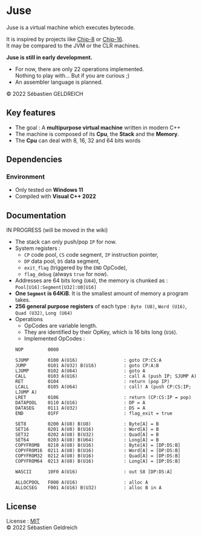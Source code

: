 # Juse

Juse is a virtual machine which executes bytecode.

It is inspired by projects like [Chip-8](https://en.wikipedia.org/wiki/CHIP-8) or [Chip-16](https://github.com/chip16/chip16).  
It may be compared to the JVM or the CLR machines.  

**Juse is still in early development.**
- For now, there are only 22 operations implemented.  
  Nothing to play with... But if you are curious ;)
- An assembler language is planned.

&copy; 2022 Sébastien GELDREICH

## Key features

- The goal : A **multipurpose virtual machine** written in modern C++
- The machine is composed of its **Cpu**, the **Stack** and the **Memory**.
- The **Cpu** can deal with 8, 16, 32 and 64 bits words



## Dependencies

### Environment

* Only tested on **Windows 11**
* Compiled with **Visual C++ 2022**

## Documentation

IN PROGRESS (will be moved in the wiki)

- The stack can only push/pop `IP` for now.
- System registers :
    - `CP` code pool, `CS` code segment, `IP` instruction pointer,
    - `DP` data pool, `DS` data segment,
    - `exit_flag` (triggered by the `END` OpCode),
    - `flag_debug` (always `true` for now).
- Addresses are 64 bits long (`U64`), the memory is chunked as : `Pool[U16]:Segment[U32]:U8[U16]`
- **One `Segment` is 64KiB**. It is the smallest amount of memory a program takes.
- **256 general purpose registers** of each type : `Byte (U8)`, `Word (U16)`, `Quad (U32)`, `Long (U64)`
- Operations 
    - OpCodes are variable length.
    - They are identified by their OpKey, which is 16 bits long (`U16`).
    - Implemented OpCodes :
    ```
    NOP			0000

    SJUMP		0100 A(U16)                 : goto CP:CS:A
    JUMP		0101 A(U32) B(U16)          : goto CP:A:B
    LJUMP		0102 A(U64)                 : goto A
    CALL		0103 A(U16)                 : call A (push IP; SJUMP A)
    RET         0104                        : return (pop IP)
    LCALL		0105 A(U64)                 : call! A (push CP:CS:IP; LJUMP A)
    LRET		0106                        : return (CP:CS:IP = pop)
    DATAPOOL	0110 A(U16)                 : DP = A
    DATASEG		0111 A(U32)                 : DS = A
    END         01FF                        : flag_exit = true

    SET8		0200 A(U8) B(U8)            : Byte[A] = B
    SET16		0201 A(U8) B(U16)           : Word[A] = B
    SET32		0202 A(U8) B(U32)           : Quad[A] = B
    SET64		0203 A(U8) B(U64)           : Long[A] = B
    COPYFROM8	0210 A(U8) B(U16)           : Byte[A] = [DP:DS:B]
    COPYFROM16	0211 A(U8) B(U16)           : Word[A] = [DP:DS:B]
    COPYFROM32	0212 A(U8) B(U16)           : Quad[A] = [DP:DS:B]
    COPYFROM64	0213 A(U8) B(U16)           : Long[A] = [DP:DS:B]

    WASCII		10F0 A(U16)                 : out S8 [DP:DS:A]

    ALLOCPOOL	F000 A(U16)                 : alloc A
    ALLOCSEG	F001 A(U16) B(U32)          : alloc B in A
    ```

## License

License : [MIT](LICENSE)  
&copy; 2022 Sébastien Geldreich
